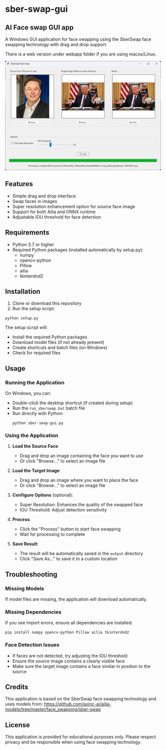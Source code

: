 # sber-swap-gui
## AI Face swap GUI app

A Windows GUI application for face swapping using the SberSwap face swapping technology with drag and drop support.

There is a web version under webapp folder if you are using macos/Linux.

![image](appwindow.png)

## Features

- Simple drag and drop interface
- Swap faces in images
- Super resolution enhancement option for source face image
- Support for both Ailia and ONNX runtime
- Adjustable IOU threshold for face detection

## Requirements

- Python 3.7 or higher
- Required Python packages (installed automatically by setup.py):
  - numpy
  - opencv-python
  - Pillow
  - ailia
  - tkinterdnd2

## Installation

1. Clone or download this repository
2. Run the setup script:

```
python setup.py
```

The setup script will:
- Install the required Python packages
- Download model files (if not already present)
- Create shortcuts and batch files (on Windows)
- Check for required files

## Usage

### Running the Application

On Windows, you can:
- Double-click the desktop shortcut (if created during setup)
- Run the `run_sberswap.bat` batch file
- Run directly with Python:
  ```
  python sber-swap-gui.py
  ```

### Using the Application

1. **Load the Source Face**:
   - Drag and drop an image containing the face you want to use
   - Or click "Browse..." to select an image file

2. **Load the Target Image**:
   - Drag and drop an image where you want to place the face
   - Or click "Browse..." to select an image file

3. **Configure Options** (optional):
   - Super Resolution: Enhances the quality of the swapped face
   - IOU Threshold: Adjust detection sensitivity

4. **Process**:
   - Click the "Process" button to start face swapping
   - Wait for processing to complete

5. **Save Result**:
   - The result will be automatically saved in the `output` directory
   - Click "Save As..." to save it to a custom location

## Troubleshooting

### Missing Models

If model files are missing, the application will download automatically.

### Missing Dependencies

If you see import errors, ensure all dependencies are installed:

```
pip install numpy opencv-python Pillow ailia tkinterdnd2
```

### Face Detection Issues

- If faces are not detected, try adjusting the IOU threshold
- Ensure the source image contains a clearly visible face
- Make sure the target image contains a face similar in position to the source

## Credits

This application is based on the SberSwap face swapping technology and uses models from:
https://github.com/axinc-ai/ailia-models/tree/master/face_swapping/sber-swap

## License

This application is provided for educational purposes only. Please respect privacy and be responsible when using face swapping technology.
